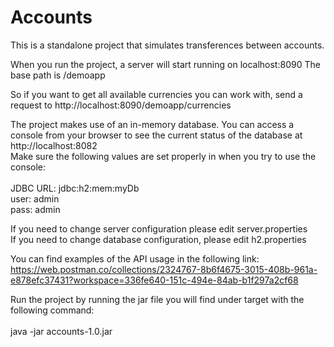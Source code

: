# Accounts

This is a standalone project that simulates transferences between accounts.

When you run the project, a server will start running on localhost:8090
The base path is /demoapp

So if you want to get all available currencies you can work with, send a request to http://localhost:8090/demoapp/currencies

The project makes use of an in-memory database. 
You can access a console from your browser to see the current status of the database at http://localhost:8082 <br/>
Make sure the following values are set properly in when you try to use the console: <br /> <br />
JDBC URL: jdbc:h2:mem:myDb <br/>
user: admin <br/>
pass: admin

If you need to change server configuration please edit server.properties <br />
If you need to change database configuration, please edit h2.properties

You can find examples of the API usage in the following link: <br />
https://web.postman.co/collections/2324767-8b6f4675-3015-408b-961a-e878efc37431?workspace=336fe640-151c-494e-84ab-b1f297a2cf68


Run the project by running the jar file you will find under target with the following command: <br /> <br />
java -jar accounts-1.0.jar